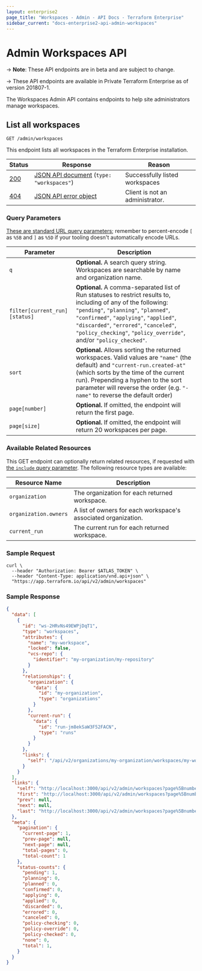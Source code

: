 ```yaml
---
layout: enterprise2
page_title: "Workspaces - Admin - API Docs - Terraform Enterprise"
sidebar_current: "docs-enterprise2-api-admin-workspaces"
---
```


# Admin Workspaces API

-> **Note**: These API endpoints are in beta and are subject to change.

-> These API endpoints are available in Private Terraform Enterprise as of version 201807-1.

The Workspaces Admin API contains endpoints to help site administrators manage workspaces.

## List all workspaces

`GET /admin/workspaces`

This endpoint lists all workspaces in the Terraform Enterprise installation.

Status  | Response                                     | Reason
--------|----------------------------------------------|----------
[200][] | [JSON API document][] (`type: "workspaces"`) | Successfully listed workspaces
[404][] | [JSON API error object][]                    | Client is not an administrator.

[200]: https://developer.mozilla.org/en-US/docs/Web/HTTP/Status/200
[404]: https://developer.mozilla.org/en-US/docs/Web/HTTP/Status/404
[JSON API document]: https://www.terraform.io/docs/enterprise/api/index.html#json-api-documents
[JSON API error object]: http://jsonapi.org/format/#error-objects

### Query Parameters

[These are standard URL query parameters](./index.html#query-parameters); remember to percent-encode `[` as `%5B` and `]` as `%5D` if your tooling doesn't automatically encode URLs.

Parameter                     | Description
------------------------------|------------
`q`                           | **Optional.** A search query string. Workspaces are searchable by name and organization name.
`filter[current_run][status]` | **Optional.** A comma-separated list of Run statuses to restrict results to, including of any of the following: `"pending"`, `"planning"`, `"planned"`, `"confirmed"`, `"applying"`, `"applied"`, `"discarded"`, `"errored"`, `"canceled"`, `"policy_checking"`, `"policy_override"`, and/or `"policy_checked"`.
`sort`                        | **Optional.** Allows sorting the returned workspaces. Valid values are `"name"` (the default) and `"current-run.created-at"` (which sorts by the time of the current run). Prepending a hyphen to the sort parameter will reverse the order (e.g. `"-name"` to reverse the default order)
`page[number]`                | **Optional.** If omitted, the endpoint will return the first page.
`page[size]`                  | **Optional.** If omitted, the endpoint will return 20 workspaces per page.

### Available Related Resources

This GET endpoint can optionally return related resources, if requested with [the `include` query parameter](./index.html#inclusion-of-related-resources). The following resource types are available:

Resource Name         | Description
----------------------|------------
`organization`        | The organization for each returned workspace.
`organization.owners` | A list of owners for each workspace's associated organization.
`current_run`         | The current run for each returned workspace.

### Sample Request

```shell
curl \
  --header "Authorization: Bearer $ATLAS_TOKEN" \
  --header "Content-Type: application/vnd.api+json" \
  "https://app.terraform.io/api/v2/admin/workspaces"
```

### Sample Response

```json
{
  "data": [
    {
      "id": "ws-2HRvNs49EWPjDqT1",
      "type": "workspaces",
      "attributes": {
        "name": "my-workspace",
        "locked": false,
        "vcs-repo": {
          "identifier": "my-organization/my-repository"
        }
      },
      "relationships": {
        "organization": {
          "data": {
            "id": "my-organization",
            "type": "organizations"
          }
        },
        "current-run": {
          "data": {
            "id": "run-jm8ekSaW3F52FACN",
            "type": "runs"
          }
        }
      },
      "links": {
        "self": "/api/v2/organizations/my-organization/workspaces/my-workspace"
      }
    }
  ],
  "links": {
    "self": "http://localhost:3000/api/v2/admin/workspaces?page%5Bnumber%5D=1&page%5Bsize%5D=20",
    "first": "http://localhost:3000/api/v2/admin/workspaces?page%5Bnumber%5D=1&page%5Bsize%5D=20",
    "prev": null,
    "next": null,
    "last": "http://localhost:3000/api/v2/admin/workspaces?page%5Bnumber%5D=1&page%5Bsize%5D=20"
  },
  "meta": {
    "pagination": {
      "current-page": 1,
      "prev-page": null,
      "next-page": null,
      "total-pages": 0,
      "total-count": 1
    },
    "status-counts": {
      "pending": 1,
      "planning": 0,
      "planned": 0,
      "confirmed": 0,
      "applying": 0,
      "applied": 0,
      "discarded": 0,
      "errored": 0,
      "canceled": 0,
      "policy-checking": 0,
      "policy-override": 0,
      "policy-checked": 0,
      "none": 0,
      "total": 1,
    }
  }
}
```
